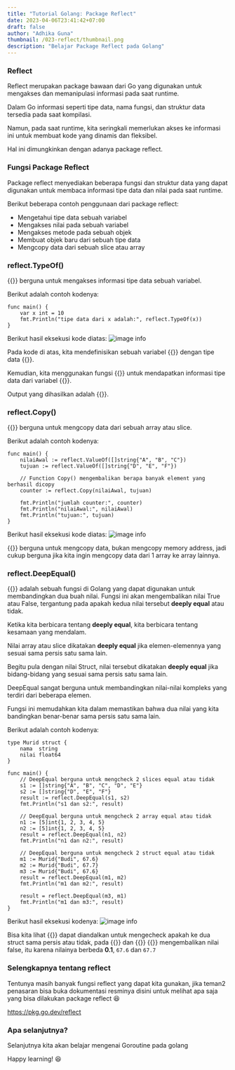 ```yaml
---
title: "Tutorial Golang: Package Reflect"
date: 2023-04-06T23:41:42+07:00
draft: false
author: "Adhika Guna"
thumbnail: /023-reflect/thumbnail.png
description: "Belajar Package Reflect pada Golang"
---
```



### Reflect

Reflect merupakan package bawaan dari Go yang digunakan untuk mengakses dan memanipulasi informasi pada saat runtime.

Dalam Go informasi seperti tipe data, nama fungsi, dan struktur data tersedia pada saat kompilasi.

Namun, pada saat runtime, kita seringkali memerlukan akses ke informasi ini untuk membuat kode yang dinamis dan fleksibel. 

Hal ini dimungkinkan dengan adanya package reflect.


### Fungsi Package Reflect

Package reflect menyediakan beberapa fungsi dan struktur data yang dapat digunakan untuk membaca informasi tipe data dan nilai pada saat runtime. 

Berikut beberapa contoh penggunaan dari package reflect:
- Mengetahui tipe data sebuah variabel
- Mengakses nilai pada sebuah variabel
- Mengakses metode pada sebuah objek
- Membuat objek baru dari sebuah tipe data
- Mengcopy data dari sebuah slice atau array

### reflect.TypeOf()
{{<singlelinecodeblock text="reflect.TypeOf()">}} berguna untuk mengakses informasi tipe data sebuah variabel.

Berikut adalah contoh kodenya:
```golang
func main() {
	var x int = 10
	fmt.Println("tipe data dari x adalah:", reflect.TypeOf(x))
}
```
Berikut hasil eksekusi kode diatas:
![image info](/023-reflect/pict1.jpg)

Pada kode di atas, kita mendefinisikan sebuah variabel {{<singlelinecodeblock text="x">}} dengan tipe data {{<singlelinecodeblock text="int">}}. 

Kemudian, kita menggunakan fungsi {{<singlelinecodeblock text="reflect.TypeOf()">}} untuk mendapatkan informasi tipe data dari variabel {{<singlelinecodeblock text="x">}}. 

Output yang dihasilkan adalah {{<singlelinecodeblock text="int">}}.

### reflect.Copy()

{{<singlelinecodeblock text="reflect.Copy()">}} berguna untuk mengcopy data dari sebuah array atau slice.

Berikut adalah contoh kodenya:
```golang
func main() {
	nilaiAwal := reflect.ValueOf([]string{"A", "B", "C"})
	tujuan := reflect.ValueOf([]string{"D", "E", "F"})

	// Function Copy() mengembalikan berapa banyak element yang berhasil dicopy
	counter := reflect.Copy(nilaiAwal, tujuan)

	fmt.Println("jumlah counter:", counter)
	fmt.Println("nilaiAwal:", nilaiAwal)
	fmt.Println("tujuan:", tujuan)
}
```

Berikut hasil eksekusi kode diatas:
![image info](/023-reflect/pict2.jpg)

{{<singlelinecodeblock text="reflect.Copy()">}} berguna untuk mengcopy data, bukan mengcopy memory address, jadi cukup berguna jika kita ingin mengcopy data dari 1 array ke array lainnya.

### reflect.DeepEqual()

{{<singlelinecodeblock text="reflect.DeepEqual()">}} adalah sebuah fungsi di Golang yang dapat digunakan untuk membandingkan dua buah nilai. Fungsi ini akan mengembalikan nilai True atau False, tergantung pada apakah kedua nilai tersebut **deeply equal** atau tidak.

Ketika kita berbicara tentang **deeply equal**, kita berbicara tentang kesamaan yang mendalam. 

Nilai array atau slice dikatakan **deeply equal** jika elemen-elemennya yang sesuai sama persis satu sama lain. 

Begitu pula dengan nilai Struct, nilai tersebut dikatakan **deeply equal** jika bidang-bidang yang sesuai sama persis satu sama lain.

DeepEqual sangat berguna untuk membandingkan nilai-nilai kompleks yang terdiri dari beberapa elemen. 

Fungsi ini memudahkan kita dalam memastikan bahwa dua nilai yang kita bandingkan benar-benar sama persis satu sama lain.

Berikut adalah contoh kodenya:
```golang
type Murid struct {
	nama  string
	nilai float64
}

func main() {
	// DeepEqual berguna untuk mengcheck 2 slices equal atau tidak
	s1 := []string{"A", "B", "C", "D", "E"}
	s2 := []string{"D", "E", "F"}
	result := reflect.DeepEqual(s1, s2)
	fmt.Println("s1 dan s2:", result)

	// DeepEqual berguna untuk mengcheck 2 array equal atau tidak
	n1 := [5]int{1, 2, 3, 4, 5}
	n2 := [5]int{1, 2, 3, 4, 5}
	result = reflect.DeepEqual(n1, n2)
	fmt.Println("n1 dan n2:", result)

	// DeepEqual berguna untuk mengcheck 2 struct equal atau tidak
	m1 := Murid{"Budi", 67.6}
	m2 := Murid{"Budi", 67.7}
	m3 := Murid{"Budi", 67.6}
	result = reflect.DeepEqual(m1, m2)
	fmt.Println("m1 dan m2:", result)

	result = reflect.DeepEqual(m3, m1)
	fmt.Println("m1 dan m3:", result)
}
```

Berikut hasil eksekusi kodenya:
![image info](/023-reflect/pict3.jpg)

Bisa kita lihat {{<singlelinecodeblock text="reflect.DeepEqual()">}} dapat diandalkan untuk mengecheck apakah ke dua struct sama persis atau tidak, pada {{<singlelinecodeblock text="m1">}} dan {{<singlelinecodeblock text="m2">}} {{<singlelinecodeblock text="reflect.DeepEqual()">}} mengembalikan nilai false, itu karena nilainya berbeda **0.1**, `67.6` dan `67.7`


### Selengkapnya tentang reflect

Tentunya masih banyak fungsi reflect yang dapat kita gunakan, jika teman2 penasaran bisa buka dokumentasi resminya disini untuk melihat apa saja yang bisa dilakukan package reflect 😆

https://pkg.go.dev/reflect


### Apa selanjutnya?
Selanjutnya kita akan belajar mengenai Goroutine pada golang

Happy learning! 😆